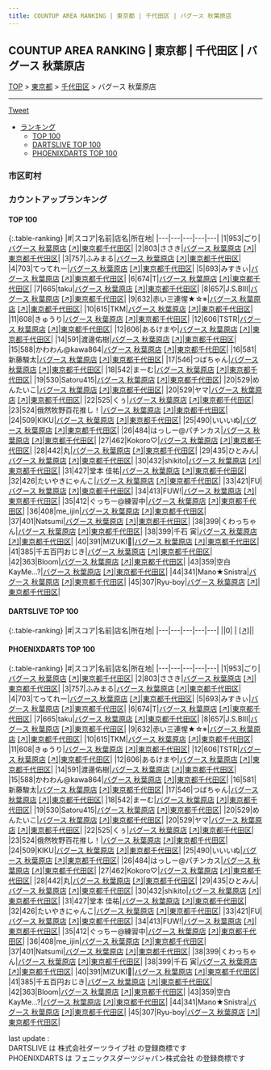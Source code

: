 ```yaml
---
title: COUNTUP AREA RANKING | 東京都 | 千代田区 | バグース 秋葉原店
---
```

## COUNTUP AREA RANKING | 東京都 | 千代田区 | バグース 秋葉原店

[TOP](/darts/rank/) > [東京都](/darts/rank/東京都/) > [千代田区](/darts/rank/東京都/千代田区/) > バグース 秋葉原店

___

<a href="https://twitter.com/share?ref_src=twsrc%5Etfw" data-text="COUNTUP AREA RANKING | 東京都千代田区バグース 秋葉原店" class="twitter-share-button" data-hashtags="DARTSLIVE,PHOENIXDARTS,darts,ダーツ" data-show-count="false">Tweet</a>

* [ランキング](#カウントアップランキング)
    * [TOP 100](#top-100)
    * [DARTSLIVE TOP 100](#dartslive-top-100)
    * [PHOENIXDARTS TOP 100](#phoenixdarts-top-100)

### 市区町村

<ul>

</ul>

### カウントアップランキング

#### TOP 100



{:.table-ranking}
|#|スコア|名前|店名|所在地|
|---|---|---|---|---|
|1|953|<span class="rank-name-pd">ごり</span>|<a href="/darts/rank/shops/9808.html">バグース 秋葉原店</a> <a href="https://vs.phoenixdarts.com/jp/shop/shopDetailInfo/s_9808?s_seq=9808">[↗]</a>|<a href="/darts/rank/東京都/千代田区">東京都千代田区</a>|
|2|803|<span class="rank-name-pd">ささき</span>|<a href="/darts/rank/shops/9808.html">バグース 秋葉原店</a> <a href="https://vs.phoenixdarts.com/jp/shop/shopDetailInfo/s_9808?s_seq=9808">[↗]</a>|<a href="/darts/rank/東京都/千代田区">東京都千代田区</a>|
|3|757|<span class="rank-name-pd">ふみまる</span>|<a href="/darts/rank/shops/9808.html">バグース 秋葉原店</a> <a href="https://vs.phoenixdarts.com/jp/shop/shopDetailInfo/s_9808?s_seq=9808">[↗]</a>|<a href="/darts/rank/東京都/千代田区">東京都千代田区</a>|
|4|703|<span class="rank-name-pd">てってれー</span>|<a href="/darts/rank/shops/9808.html">バグース 秋葉原店</a> <a href="https://vs.phoenixdarts.com/jp/shop/shopDetailInfo/s_9808?s_seq=9808">[↗]</a>|<a href="/darts/rank/東京都/千代田区">東京都千代田区</a>|
|5|693|<span class="rank-name-pd">みすきぃ</span>|<a href="/darts/rank/shops/9808.html">バグース 秋葉原店</a> <a href="https://vs.phoenixdarts.com/jp/shop/shopDetailInfo/s_9808?s_seq=9808">[↗]</a>|<a href="/darts/rank/東京都/千代田区">東京都千代田区</a>|
|6|674|<span class="rank-name-pd">T</span>|<a href="/darts/rank/shops/9808.html">バグース 秋葉原店</a> <a href="https://vs.phoenixdarts.com/jp/shop/shopDetailInfo/s_9808?s_seq=9808">[↗]</a>|<a href="/darts/rank/東京都/千代田区">東京都千代田区</a>|
|7|665|<span class="rank-name-pd">taku</span>|<a href="/darts/rank/shops/9808.html">バグース 秋葉原店</a> <a href="https://vs.phoenixdarts.com/jp/shop/shopDetailInfo/s_9808?s_seq=9808">[↗]</a>|<a href="/darts/rank/東京都/千代田区">東京都千代田区</a>|
|8|657|<span class="rank-name-pd">J.S.BⅢ</span>|<a href="/darts/rank/shops/9808.html">バグース 秋葉原店</a> <a href="https://vs.phoenixdarts.com/jp/shop/shopDetailInfo/s_9808?s_seq=9808">[↗]</a>|<a href="/darts/rank/東京都/千代田区">東京都千代田区</a>|
|9|632|<span class="rank-name-pd">赤い三連惺★☆※</span>|<a href="/darts/rank/shops/9808.html">バグース 秋葉原店</a> <a href="https://vs.phoenixdarts.com/jp/shop/shopDetailInfo/s_9808?s_seq=9808">[↗]</a>|<a href="/darts/rank/東京都/千代田区">東京都千代田区</a>|
|10|615|<span class="rank-name-pd">TKM</span>|<a href="/darts/rank/shops/9808.html">バグース 秋葉原店</a> <a href="https://vs.phoenixdarts.com/jp/shop/shopDetailInfo/s_9808?s_seq=9808">[↗]</a>|<a href="/darts/rank/東京都/千代田区">東京都千代田区</a>|
|11|608|<span class="rank-name-pd">きゅうり</span>|<a href="/darts/rank/shops/9808.html">バグース 秋葉原店</a> <a href="https://vs.phoenixdarts.com/jp/shop/shopDetailInfo/s_9808?s_seq=9808">[↗]</a>|<a href="/darts/rank/東京都/千代田区">東京都千代田区</a>|
|12|606|<span class="rank-name-pd">TSTR</span>|<a href="/darts/rank/shops/9808.html">バグース 秋葉原店</a> <a href="https://vs.phoenixdarts.com/jp/shop/shopDetailInfo/s_9808?s_seq=9808">[↗]</a>|<a href="/darts/rank/東京都/千代田区">東京都千代田区</a>|
|12|606|<span class="rank-name-pd">あるけまや</span>|<a href="/darts/rank/shops/9808.html">バグース 秋葉原店</a> <a href="https://vs.phoenixdarts.com/jp/shop/shopDetailInfo/s_9808?s_seq=9808">[↗]</a>|<a href="/darts/rank/東京都/千代田区">東京都千代田区</a>|
|14|591|<span class="rank-name-pd">渡邊佑樹</span>|<a href="/darts/rank/shops/9808.html">バグース 秋葉原店</a> <a href="https://vs.phoenixdarts.com/jp/shop/shopDetailInfo/s_9808?s_seq=9808">[↗]</a>|<a href="/darts/rank/東京都/千代田区">東京都千代田区</a>|
|15|588|<span class="rank-name-pd">かわわん@kawa864</span>|<a href="/darts/rank/shops/9808.html">バグース 秋葉原店</a> <a href="https://vs.phoenixdarts.com/jp/shop/shopDetailInfo/s_9808?s_seq=9808">[↗]</a>|<a href="/darts/rank/東京都/千代田区">東京都千代田区</a>|
|16|581|<span class="rank-name-pd">新藤駿太</span>|<a href="/darts/rank/shops/9808.html">バグース 秋葉原店</a> <a href="https://vs.phoenixdarts.com/jp/shop/shopDetailInfo/s_9808?s_seq=9808">[↗]</a>|<a href="/darts/rank/東京都/千代田区">東京都千代田区</a>|
|17|546|<span class="rank-name-pd">つばちゃん</span>|<a href="/darts/rank/shops/9808.html">バグース 秋葉原店</a> <a href="https://vs.phoenixdarts.com/jp/shop/shopDetailInfo/s_9808?s_seq=9808">[↗]</a>|<a href="/darts/rank/東京都/千代田区">東京都千代田区</a>|
|18|542|<span class="rank-name-pd">まーむ</span>|<a href="/darts/rank/shops/9808.html">バグース 秋葉原店</a> <a href="https://vs.phoenixdarts.com/jp/shop/shopDetailInfo/s_9808?s_seq=9808">[↗]</a>|<a href="/darts/rank/東京都/千代田区">東京都千代田区</a>|
|19|530|<span class="rank-name-pd">Satoru415</span>|<a href="/darts/rank/shops/9808.html">バグース 秋葉原店</a> <a href="https://vs.phoenixdarts.com/jp/shop/shopDetailInfo/s_9808?s_seq=9808">[↗]</a>|<a href="/darts/rank/東京都/千代田区">東京都千代田区</a>|
|20|529|<span class="rank-name-pd">めんたいこ</span>|<a href="/darts/rank/shops/9808.html">バグース 秋葉原店</a> <a href="https://vs.phoenixdarts.com/jp/shop/shopDetailInfo/s_9808?s_seq=9808">[↗]</a>|<a href="/darts/rank/東京都/千代田区">東京都千代田区</a>|
|20|529|<span class="rank-name-pd">ヤマ</span>|<a href="/darts/rank/shops/9808.html">バグース 秋葉原店</a> <a href="https://vs.phoenixdarts.com/jp/shop/shopDetailInfo/s_9808?s_seq=9808">[↗]</a>|<a href="/darts/rank/東京都/千代田区">東京都千代田区</a>|
|22|525|<span class="rank-name-pd">くぅ</span>|<a href="/darts/rank/shops/9808.html">バグース 秋葉原店</a> <a href="https://vs.phoenixdarts.com/jp/shop/shopDetailInfo/s_9808?s_seq=9808">[↗]</a>|<a href="/darts/rank/東京都/千代田区">東京都千代田区</a>|
|23|524|<span class="rank-name-pd">俄然牧野百花推し！</span>|<a href="/darts/rank/shops/9808.html">バグース 秋葉原店</a> <a href="https://vs.phoenixdarts.com/jp/shop/shopDetailInfo/s_9808?s_seq=9808">[↗]</a>|<a href="/darts/rank/東京都/千代田区">東京都千代田区</a>|
|24|509|<span class="rank-name-pd">KIKU</span>|<a href="/darts/rank/shops/9808.html">バグース 秋葉原店</a> <a href="https://vs.phoenixdarts.com/jp/shop/shopDetailInfo/s_9808?s_seq=9808">[↗]</a>|<a href="/darts/rank/東京都/千代田区">東京都千代田区</a>|
|25|490|<span class="rank-name-pd">いいいぬ</span>|<a href="/darts/rank/shops/9808.html">バグース 秋葉原店</a> <a href="https://vs.phoenixdarts.com/jp/shop/shopDetailInfo/s_9808?s_seq=9808">[↗]</a>|<a href="/darts/rank/東京都/千代田区">東京都千代田区</a>|
|26|484|<span class="rank-name-pd">はっしー@パチンカス</span>|<a href="/darts/rank/shops/9808.html">バグース 秋葉原店</a> <a href="https://vs.phoenixdarts.com/jp/shop/shopDetailInfo/s_9808?s_seq=9808">[↗]</a>|<a href="/darts/rank/東京都/千代田区">東京都千代田区</a>|
|27|462|<span class="rank-name-pd">Kokoro♡</span>|<a href="/darts/rank/shops/9808.html">バグース 秋葉原店</a> <a href="https://vs.phoenixdarts.com/jp/shop/shopDetailInfo/s_9808?s_seq=9808">[↗]</a>|<a href="/darts/rank/東京都/千代田区">東京都千代田区</a>|
|28|442|<span class="rank-name-pd">丸</span>|<a href="/darts/rank/shops/9808.html">バグース 秋葉原店</a> <a href="https://vs.phoenixdarts.com/jp/shop/shopDetailInfo/s_9808?s_seq=9808">[↗]</a>|<a href="/darts/rank/東京都/千代田区">東京都千代田区</a>|
|29|435|<span class="rank-name-pd">ひとみん</span>|<a href="/darts/rank/shops/9808.html">バグース 秋葉原店</a> <a href="https://vs.phoenixdarts.com/jp/shop/shopDetailInfo/s_9808?s_seq=9808">[↗]</a>|<a href="/darts/rank/東京都/千代田区">東京都千代田区</a>|
|30|432|<span class="rank-name-pd">shikito</span>|<a href="/darts/rank/shops/9808.html">バグース 秋葉原店</a> <a href="https://vs.phoenixdarts.com/jp/shop/shopDetailInfo/s_9808?s_seq=9808">[↗]</a>|<a href="/darts/rank/東京都/千代田区">東京都千代田区</a>|
|31|427|<span class="rank-name-pd"><span class="pro-icon-pd"></span>堂本 佳祐</span>|<a href="/darts/rank/shops/9808.html">バグース 秋葉原店</a> <a href="https://vs.phoenixdarts.com/jp/shop/shopDetailInfo/s_9808?s_seq=9808">[↗]</a>|<a href="/darts/rank/東京都/千代田区">東京都千代田区</a>|
|32|426|<span class="rank-name-pd">たいやきにゃんこ</span>|<a href="/darts/rank/shops/9808.html">バグース 秋葉原店</a> <a href="https://vs.phoenixdarts.com/jp/shop/shopDetailInfo/s_9808?s_seq=9808">[↗]</a>|<a href="/darts/rank/東京都/千代田区">東京都千代田区</a>|
|33|421|<span class="rank-name-pd">FU</span>|<a href="/darts/rank/shops/9808.html">バグース 秋葉原店</a> <a href="https://vs.phoenixdarts.com/jp/shop/shopDetailInfo/s_9808?s_seq=9808">[↗]</a>|<a href="/darts/rank/東京都/千代田区">東京都千代田区</a>|
|34|413|<span class="rank-name-pd">FUW!</span>|<a href="/darts/rank/shops/9808.html">バグース 秋葉原店</a> <a href="https://vs.phoenixdarts.com/jp/shop/shopDetailInfo/s_9808?s_seq=9808">[↗]</a>|<a href="/darts/rank/東京都/千代田区">東京都千代田区</a>|
|35|412|<span class="rank-name-pd">ぐっちー@練習中</span>|<a href="/darts/rank/shops/9808.html">バグース 秋葉原店</a> <a href="https://vs.phoenixdarts.com/jp/shop/shopDetailInfo/s_9808?s_seq=9808">[↗]</a>|<a href="/darts/rank/東京都/千代田区">東京都千代田区</a>|
|36|408|<span class="rank-name-pd">me_ijin</span>|<a href="/darts/rank/shops/9808.html">バグース 秋葉原店</a> <a href="https://vs.phoenixdarts.com/jp/shop/shopDetailInfo/s_9808?s_seq=9808">[↗]</a>|<a href="/darts/rank/東京都/千代田区">東京都千代田区</a>|
|37|401|<span class="rank-name-pd">Natsumi</span>|<a href="/darts/rank/shops/9808.html">バグース 秋葉原店</a> <a href="https://vs.phoenixdarts.com/jp/shop/shopDetailInfo/s_9808?s_seq=9808">[↗]</a>|<a href="/darts/rank/東京都/千代田区">東京都千代田区</a>|
|38|399|<span class="rank-name-pd">くわっちゃん</span>|<a href="/darts/rank/shops/9808.html">バグース 秋葉原店</a> <a href="https://vs.phoenixdarts.com/jp/shop/shopDetailInfo/s_9808?s_seq=9808">[↗]</a>|<a href="/darts/rank/東京都/千代田区">東京都千代田区</a>|
|38|399|<span class="rank-name-pd">千石 寅</span>|<a href="/darts/rank/shops/9808.html">バグース 秋葉原店</a> <a href="https://vs.phoenixdarts.com/jp/shop/shopDetailInfo/s_9808?s_seq=9808">[↗]</a>|<a href="/darts/rank/東京都/千代田区">東京都千代田区</a>|
|40|391|<span class="rank-name-pd">MIZUKI💜</span>|<a href="/darts/rank/shops/9808.html">バグース 秋葉原店</a> <a href="https://vs.phoenixdarts.com/jp/shop/shopDetailInfo/s_9808?s_seq=9808">[↗]</a>|<a href="/darts/rank/東京都/千代田区">東京都千代田区</a>|
|41|385|<span class="rank-name-pd">千五百円おじき</span>|<a href="/darts/rank/shops/9808.html">バグース 秋葉原店</a> <a href="https://vs.phoenixdarts.com/jp/shop/shopDetailInfo/s_9808?s_seq=9808">[↗]</a>|<a href="/darts/rank/東京都/千代田区">東京都千代田区</a>|
|42|363|<span class="rank-name-pd">Bloom</span>|<a href="/darts/rank/shops/9808.html">バグース 秋葉原店</a> <a href="https://vs.phoenixdarts.com/jp/shop/shopDetailInfo/s_9808?s_seq=9808">[↗]</a>|<a href="/darts/rank/東京都/千代田区">東京都千代田区</a>|
|43|359|<span class="rank-name-pd">空白KayMe...?</span>|<a href="/darts/rank/shops/9808.html">バグース 秋葉原店</a> <a href="https://vs.phoenixdarts.com/jp/shop/shopDetailInfo/s_9808?s_seq=9808">[↗]</a>|<a href="/darts/rank/東京都/千代田区">東京都千代田区</a>|
|44|341|<span class="rank-name-pd">Mano★Snistra</span>|<a href="/darts/rank/shops/9808.html">バグース 秋葉原店</a> <a href="https://vs.phoenixdarts.com/jp/shop/shopDetailInfo/s_9808?s_seq=9808">[↗]</a>|<a href="/darts/rank/東京都/千代田区">東京都千代田区</a>|
|45|307|<span class="rank-name-pd">Ryu-boy</span>|<a href="/darts/rank/shops/9808.html">バグース 秋葉原店</a> <a href="https://vs.phoenixdarts.com/jp/shop/shopDetailInfo/s_9808?s_seq=9808">[↗]</a>|<a href="/darts/rank/東京都/千代田区">東京都千代田区</a>|


#### DARTSLIVE TOP 100



{:.table-ranking}
|#|スコア|名前|店名|所在地|
|---|---|---|---|---|
||0|<span class="rank-name-dl"> </span>|<a href="/darts/rank/shops/.html"></a> <a href="">[↗]</a>|<a href="/darts/rank//"></a>|


#### PHOENIXDARTS TOP 100



{:.table-ranking}
|#|スコア|名前|店名|所在地|
|---|---|---|---|---|
|1|953|<span class="rank-name-pd">ごり</span>|<a href="/darts/rank/shops/9808.html">バグース 秋葉原店</a> <a href="https://vs.phoenixdarts.com/jp/shop/shopDetailInfo/s_9808?s_seq=9808">[↗]</a>|<a href="/darts/rank/東京都/千代田区">東京都千代田区</a>|
|2|803|<span class="rank-name-pd">ささき</span>|<a href="/darts/rank/shops/9808.html">バグース 秋葉原店</a> <a href="https://vs.phoenixdarts.com/jp/shop/shopDetailInfo/s_9808?s_seq=9808">[↗]</a>|<a href="/darts/rank/東京都/千代田区">東京都千代田区</a>|
|3|757|<span class="rank-name-pd">ふみまる</span>|<a href="/darts/rank/shops/9808.html">バグース 秋葉原店</a> <a href="https://vs.phoenixdarts.com/jp/shop/shopDetailInfo/s_9808?s_seq=9808">[↗]</a>|<a href="/darts/rank/東京都/千代田区">東京都千代田区</a>|
|4|703|<span class="rank-name-pd">てってれー</span>|<a href="/darts/rank/shops/9808.html">バグース 秋葉原店</a> <a href="https://vs.phoenixdarts.com/jp/shop/shopDetailInfo/s_9808?s_seq=9808">[↗]</a>|<a href="/darts/rank/東京都/千代田区">東京都千代田区</a>|
|5|693|<span class="rank-name-pd">みすきぃ</span>|<a href="/darts/rank/shops/9808.html">バグース 秋葉原店</a> <a href="https://vs.phoenixdarts.com/jp/shop/shopDetailInfo/s_9808?s_seq=9808">[↗]</a>|<a href="/darts/rank/東京都/千代田区">東京都千代田区</a>|
|6|674|<span class="rank-name-pd">T</span>|<a href="/darts/rank/shops/9808.html">バグース 秋葉原店</a> <a href="https://vs.phoenixdarts.com/jp/shop/shopDetailInfo/s_9808?s_seq=9808">[↗]</a>|<a href="/darts/rank/東京都/千代田区">東京都千代田区</a>|
|7|665|<span class="rank-name-pd">taku</span>|<a href="/darts/rank/shops/9808.html">バグース 秋葉原店</a> <a href="https://vs.phoenixdarts.com/jp/shop/shopDetailInfo/s_9808?s_seq=9808">[↗]</a>|<a href="/darts/rank/東京都/千代田区">東京都千代田区</a>|
|8|657|<span class="rank-name-pd">J.S.BⅢ</span>|<a href="/darts/rank/shops/9808.html">バグース 秋葉原店</a> <a href="https://vs.phoenixdarts.com/jp/shop/shopDetailInfo/s_9808?s_seq=9808">[↗]</a>|<a href="/darts/rank/東京都/千代田区">東京都千代田区</a>|
|9|632|<span class="rank-name-pd">赤い三連惺★☆※</span>|<a href="/darts/rank/shops/9808.html">バグース 秋葉原店</a> <a href="https://vs.phoenixdarts.com/jp/shop/shopDetailInfo/s_9808?s_seq=9808">[↗]</a>|<a href="/darts/rank/東京都/千代田区">東京都千代田区</a>|
|10|615|<span class="rank-name-pd">TKM</span>|<a href="/darts/rank/shops/9808.html">バグース 秋葉原店</a> <a href="https://vs.phoenixdarts.com/jp/shop/shopDetailInfo/s_9808?s_seq=9808">[↗]</a>|<a href="/darts/rank/東京都/千代田区">東京都千代田区</a>|
|11|608|<span class="rank-name-pd">きゅうり</span>|<a href="/darts/rank/shops/9808.html">バグース 秋葉原店</a> <a href="https://vs.phoenixdarts.com/jp/shop/shopDetailInfo/s_9808?s_seq=9808">[↗]</a>|<a href="/darts/rank/東京都/千代田区">東京都千代田区</a>|
|12|606|<span class="rank-name-pd">TSTR</span>|<a href="/darts/rank/shops/9808.html">バグース 秋葉原店</a> <a href="https://vs.phoenixdarts.com/jp/shop/shopDetailInfo/s_9808?s_seq=9808">[↗]</a>|<a href="/darts/rank/東京都/千代田区">東京都千代田区</a>|
|12|606|<span class="rank-name-pd">あるけまや</span>|<a href="/darts/rank/shops/9808.html">バグース 秋葉原店</a> <a href="https://vs.phoenixdarts.com/jp/shop/shopDetailInfo/s_9808?s_seq=9808">[↗]</a>|<a href="/darts/rank/東京都/千代田区">東京都千代田区</a>|
|14|591|<span class="rank-name-pd">渡邊佑樹</span>|<a href="/darts/rank/shops/9808.html">バグース 秋葉原店</a> <a href="https://vs.phoenixdarts.com/jp/shop/shopDetailInfo/s_9808?s_seq=9808">[↗]</a>|<a href="/darts/rank/東京都/千代田区">東京都千代田区</a>|
|15|588|<span class="rank-name-pd">かわわん@kawa864</span>|<a href="/darts/rank/shops/9808.html">バグース 秋葉原店</a> <a href="https://vs.phoenixdarts.com/jp/shop/shopDetailInfo/s_9808?s_seq=9808">[↗]</a>|<a href="/darts/rank/東京都/千代田区">東京都千代田区</a>|
|16|581|<span class="rank-name-pd">新藤駿太</span>|<a href="/darts/rank/shops/9808.html">バグース 秋葉原店</a> <a href="https://vs.phoenixdarts.com/jp/shop/shopDetailInfo/s_9808?s_seq=9808">[↗]</a>|<a href="/darts/rank/東京都/千代田区">東京都千代田区</a>|
|17|546|<span class="rank-name-pd">つばちゃん</span>|<a href="/darts/rank/shops/9808.html">バグース 秋葉原店</a> <a href="https://vs.phoenixdarts.com/jp/shop/shopDetailInfo/s_9808?s_seq=9808">[↗]</a>|<a href="/darts/rank/東京都/千代田区">東京都千代田区</a>|
|18|542|<span class="rank-name-pd">まーむ</span>|<a href="/darts/rank/shops/9808.html">バグース 秋葉原店</a> <a href="https://vs.phoenixdarts.com/jp/shop/shopDetailInfo/s_9808?s_seq=9808">[↗]</a>|<a href="/darts/rank/東京都/千代田区">東京都千代田区</a>|
|19|530|<span class="rank-name-pd">Satoru415</span>|<a href="/darts/rank/shops/9808.html">バグース 秋葉原店</a> <a href="https://vs.phoenixdarts.com/jp/shop/shopDetailInfo/s_9808?s_seq=9808">[↗]</a>|<a href="/darts/rank/東京都/千代田区">東京都千代田区</a>|
|20|529|<span class="rank-name-pd">めんたいこ</span>|<a href="/darts/rank/shops/9808.html">バグース 秋葉原店</a> <a href="https://vs.phoenixdarts.com/jp/shop/shopDetailInfo/s_9808?s_seq=9808">[↗]</a>|<a href="/darts/rank/東京都/千代田区">東京都千代田区</a>|
|20|529|<span class="rank-name-pd">ヤマ</span>|<a href="/darts/rank/shops/9808.html">バグース 秋葉原店</a> <a href="https://vs.phoenixdarts.com/jp/shop/shopDetailInfo/s_9808?s_seq=9808">[↗]</a>|<a href="/darts/rank/東京都/千代田区">東京都千代田区</a>|
|22|525|<span class="rank-name-pd">くぅ</span>|<a href="/darts/rank/shops/9808.html">バグース 秋葉原店</a> <a href="https://vs.phoenixdarts.com/jp/shop/shopDetailInfo/s_9808?s_seq=9808">[↗]</a>|<a href="/darts/rank/東京都/千代田区">東京都千代田区</a>|
|23|524|<span class="rank-name-pd">俄然牧野百花推し！</span>|<a href="/darts/rank/shops/9808.html">バグース 秋葉原店</a> <a href="https://vs.phoenixdarts.com/jp/shop/shopDetailInfo/s_9808?s_seq=9808">[↗]</a>|<a href="/darts/rank/東京都/千代田区">東京都千代田区</a>|
|24|509|<span class="rank-name-pd">KIKU</span>|<a href="/darts/rank/shops/9808.html">バグース 秋葉原店</a> <a href="https://vs.phoenixdarts.com/jp/shop/shopDetailInfo/s_9808?s_seq=9808">[↗]</a>|<a href="/darts/rank/東京都/千代田区">東京都千代田区</a>|
|25|490|<span class="rank-name-pd">いいいぬ</span>|<a href="/darts/rank/shops/9808.html">バグース 秋葉原店</a> <a href="https://vs.phoenixdarts.com/jp/shop/shopDetailInfo/s_9808?s_seq=9808">[↗]</a>|<a href="/darts/rank/東京都/千代田区">東京都千代田区</a>|
|26|484|<span class="rank-name-pd">はっしー@パチンカス</span>|<a href="/darts/rank/shops/9808.html">バグース 秋葉原店</a> <a href="https://vs.phoenixdarts.com/jp/shop/shopDetailInfo/s_9808?s_seq=9808">[↗]</a>|<a href="/darts/rank/東京都/千代田区">東京都千代田区</a>|
|27|462|<span class="rank-name-pd">Kokoro♡</span>|<a href="/darts/rank/shops/9808.html">バグース 秋葉原店</a> <a href="https://vs.phoenixdarts.com/jp/shop/shopDetailInfo/s_9808?s_seq=9808">[↗]</a>|<a href="/darts/rank/東京都/千代田区">東京都千代田区</a>|
|28|442|<span class="rank-name-pd">丸</span>|<a href="/darts/rank/shops/9808.html">バグース 秋葉原店</a> <a href="https://vs.phoenixdarts.com/jp/shop/shopDetailInfo/s_9808?s_seq=9808">[↗]</a>|<a href="/darts/rank/東京都/千代田区">東京都千代田区</a>|
|29|435|<span class="rank-name-pd">ひとみん</span>|<a href="/darts/rank/shops/9808.html">バグース 秋葉原店</a> <a href="https://vs.phoenixdarts.com/jp/shop/shopDetailInfo/s_9808?s_seq=9808">[↗]</a>|<a href="/darts/rank/東京都/千代田区">東京都千代田区</a>|
|30|432|<span class="rank-name-pd">shikito</span>|<a href="/darts/rank/shops/9808.html">バグース 秋葉原店</a> <a href="https://vs.phoenixdarts.com/jp/shop/shopDetailInfo/s_9808?s_seq=9808">[↗]</a>|<a href="/darts/rank/東京都/千代田区">東京都千代田区</a>|
|31|427|<span class="rank-name-pd"><span class="pro-icon-pd"></span>堂本 佳祐</span>|<a href="/darts/rank/shops/9808.html">バグース 秋葉原店</a> <a href="https://vs.phoenixdarts.com/jp/shop/shopDetailInfo/s_9808?s_seq=9808">[↗]</a>|<a href="/darts/rank/東京都/千代田区">東京都千代田区</a>|
|32|426|<span class="rank-name-pd">たいやきにゃんこ</span>|<a href="/darts/rank/shops/9808.html">バグース 秋葉原店</a> <a href="https://vs.phoenixdarts.com/jp/shop/shopDetailInfo/s_9808?s_seq=9808">[↗]</a>|<a href="/darts/rank/東京都/千代田区">東京都千代田区</a>|
|33|421|<span class="rank-name-pd">FU</span>|<a href="/darts/rank/shops/9808.html">バグース 秋葉原店</a> <a href="https://vs.phoenixdarts.com/jp/shop/shopDetailInfo/s_9808?s_seq=9808">[↗]</a>|<a href="/darts/rank/東京都/千代田区">東京都千代田区</a>|
|34|413|<span class="rank-name-pd">FUW!</span>|<a href="/darts/rank/shops/9808.html">バグース 秋葉原店</a> <a href="https://vs.phoenixdarts.com/jp/shop/shopDetailInfo/s_9808?s_seq=9808">[↗]</a>|<a href="/darts/rank/東京都/千代田区">東京都千代田区</a>|
|35|412|<span class="rank-name-pd">ぐっちー@練習中</span>|<a href="/darts/rank/shops/9808.html">バグース 秋葉原店</a> <a href="https://vs.phoenixdarts.com/jp/shop/shopDetailInfo/s_9808?s_seq=9808">[↗]</a>|<a href="/darts/rank/東京都/千代田区">東京都千代田区</a>|
|36|408|<span class="rank-name-pd">me_ijin</span>|<a href="/darts/rank/shops/9808.html">バグース 秋葉原店</a> <a href="https://vs.phoenixdarts.com/jp/shop/shopDetailInfo/s_9808?s_seq=9808">[↗]</a>|<a href="/darts/rank/東京都/千代田区">東京都千代田区</a>|
|37|401|<span class="rank-name-pd">Natsumi</span>|<a href="/darts/rank/shops/9808.html">バグース 秋葉原店</a> <a href="https://vs.phoenixdarts.com/jp/shop/shopDetailInfo/s_9808?s_seq=9808">[↗]</a>|<a href="/darts/rank/東京都/千代田区">東京都千代田区</a>|
|38|399|<span class="rank-name-pd">くわっちゃん</span>|<a href="/darts/rank/shops/9808.html">バグース 秋葉原店</a> <a href="https://vs.phoenixdarts.com/jp/shop/shopDetailInfo/s_9808?s_seq=9808">[↗]</a>|<a href="/darts/rank/東京都/千代田区">東京都千代田区</a>|
|38|399|<span class="rank-name-pd">千石 寅</span>|<a href="/darts/rank/shops/9808.html">バグース 秋葉原店</a> <a href="https://vs.phoenixdarts.com/jp/shop/shopDetailInfo/s_9808?s_seq=9808">[↗]</a>|<a href="/darts/rank/東京都/千代田区">東京都千代田区</a>|
|40|391|<span class="rank-name-pd">MIZUKI💜</span>|<a href="/darts/rank/shops/9808.html">バグース 秋葉原店</a> <a href="https://vs.phoenixdarts.com/jp/shop/shopDetailInfo/s_9808?s_seq=9808">[↗]</a>|<a href="/darts/rank/東京都/千代田区">東京都千代田区</a>|
|41|385|<span class="rank-name-pd">千五百円おじき</span>|<a href="/darts/rank/shops/9808.html">バグース 秋葉原店</a> <a href="https://vs.phoenixdarts.com/jp/shop/shopDetailInfo/s_9808?s_seq=9808">[↗]</a>|<a href="/darts/rank/東京都/千代田区">東京都千代田区</a>|
|42|363|<span class="rank-name-pd">Bloom</span>|<a href="/darts/rank/shops/9808.html">バグース 秋葉原店</a> <a href="https://vs.phoenixdarts.com/jp/shop/shopDetailInfo/s_9808?s_seq=9808">[↗]</a>|<a href="/darts/rank/東京都/千代田区">東京都千代田区</a>|
|43|359|<span class="rank-name-pd">空白KayMe...?</span>|<a href="/darts/rank/shops/9808.html">バグース 秋葉原店</a> <a href="https://vs.phoenixdarts.com/jp/shop/shopDetailInfo/s_9808?s_seq=9808">[↗]</a>|<a href="/darts/rank/東京都/千代田区">東京都千代田区</a>|
|44|341|<span class="rank-name-pd">Mano★Snistra</span>|<a href="/darts/rank/shops/9808.html">バグース 秋葉原店</a> <a href="https://vs.phoenixdarts.com/jp/shop/shopDetailInfo/s_9808?s_seq=9808">[↗]</a>|<a href="/darts/rank/東京都/千代田区">東京都千代田区</a>|
|45|307|<span class="rank-name-pd">Ryu-boy</span>|<a href="/darts/rank/shops/9808.html">バグース 秋葉原店</a> <a href="https://vs.phoenixdarts.com/jp/shop/shopDetailInfo/s_9808?s_seq=9808">[↗]</a>|<a href="/darts/rank/東京都/千代田区">東京都千代田区</a>|


<div class="footer border-top border-gray-light mt-5 pt-3 text-right text-gray">
    last update : <span style="font-weight: italic" id="foot_last_modified"></span><br />
    DARTSLIVE は 株式会社ダーツライブ社 の登録商標です<br />
    PHOENIXDARTS は フェニックスダーツジャパン株式会社 の登録商標です<br />
</div>

<script src="https://cdnjs.cloudflare.com/ajax/libs/jquery.tablesorter/2.31.3/js/jquery.tablesorter.min.js" integrity="sha512-qzgd5cYSZcosqpzpn7zF2ZId8f/8CHmFKZ8j7mU4OUXTNRd5g+ZHBPsgKEwoqxCtdQvExE5LprwwPAgoicguNg==" crossorigin="anonymous" referrerpolicy="no-referrer"></script>
<link rel="stylesheet" href="https://cdnjs.cloudflare.com/ajax/libs/jquery.tablesorter/2.31.3/css/theme.default.min.css" integrity="sha512-wghhOJkjQX0Lh3NSWvNKeZ0ZpNn+SPVXX1Qyc9OCaogADktxrBiBdKGDoqVUOyhStvMBmJQ8ZdMHiR3wuEq8+w==" crossorigin="anonymous" referrerpolicy="no-referrer" />
<script>
$(function() {
    $(".table-ranking").tablesorter({sortList:[[0, 0]]});
    $("#foot_last_modified").text(formatDate(new Date(document.lastModified), 'yyyy-MM-dd HH:mm:ss'));
});
</script>

<script async src="https://platform.twitter.com/widgets.js" charset="utf-8"></script>